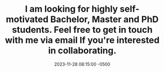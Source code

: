 ---
title: "I am looking for highly self-motivated Bachelor, Master and PhD students. Feel free to get in touch with me via email If you're interested in collaborating."
date: 2023-11-28 08:15:00 -0500
---